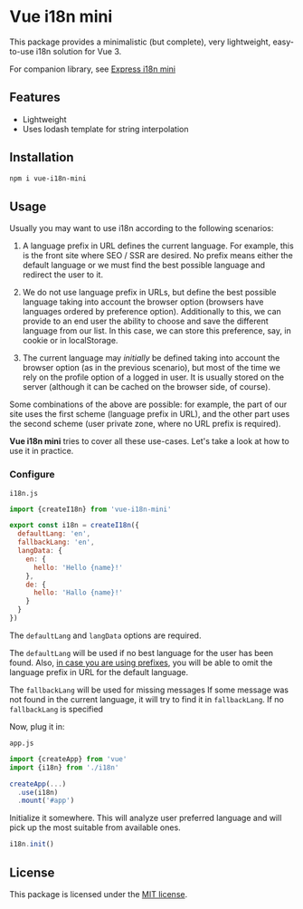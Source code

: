 # Vue i18n mini

This package provides a minimalistic (but complete), very lightweight,
easy-to-use i18n solution for Vue 3.

For companion library, see [Express i18n mini](https://github.com/plashenkov/express-i18n-mini)

## Features

- Lightweight
- Uses lodash template for string interpolation

## Installation

```bash
npm i vue-i18n-mini
```

## Usage

Usually you may want to use i18n according to the following scenarios:

1. A language prefix in URL defines the current language.
   For example, this is the front site where SEO / SSR are desired.
   No prefix means either the default language or we must find the best
   possible language and redirect the user to it.

2. We do not use language prefix in URLs, but define the best possible language taking
   into account the browser option (browsers have languages ordered by preference option).
   Additionally to this, we can provide to an end user the ability to choose and save
   the different language from our list. In this case, we can store this preference, say,
   in cookie or in localStorage.

3. The current language may _initially_ be defined taking into account the browser option
   (as in the previous scenario), but most of the time we rely on the profile option
   of a logged in user. It is usually stored on the server (although it can be cached
   on the browser side, of course).

Some combinations of the above are possible: for example, the part of our site uses the first
scheme (language prefix in URL), and the other part uses the second scheme (user private zone,
where no URL prefix is required).

**Vue i18n mini** tries to cover all these use-cases.
Let's take a look at how to use it in practice.

### Configure

`i18n.js`

```js
import {createI18n} from 'vue-i18n-mini'

export const i18n = createI18n({
  defaultLang: 'en',
  fallbackLang: 'en',
  langData: {
    en: {
      hello: 'Hello {name}!'
    },
    de: {
      hello: 'Hallo {name}!'
    }
  }
})
```

The `defaultLang` and `langData` options are required.

The `defaultLang` will be used if no best language for the user has been found.
Also, [in case you are using prefixes](#router),
you will be able to omit the language prefix in URL for the default language.

The `fallbackLang` will be used for missing messages 
If some message was not found in the current language, it will try to find it in `fallbackLang`.
If no `fallbackLang` is specified


Now, plug it in:

`app.js`

```js
import {createApp} from 'vue'
import {i18n} from './i18n'

createApp(...)
  .use(i18n)
  .mount('#app')
```

Initialize it somewhere. This will analyze user preferred language and will pick up the most
suitable from available ones.

```js
i18n.init()
```

## License

This package is licensed under the [MIT license](LICENSE.md).
